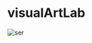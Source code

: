 # visualArtLab

![ser](https://previews.dropbox.com/p/thumb/AALNz509f05YpCzZyhdYgfotnPZCXVHnd2cxIuW_GNGAxzQhVlgVzIenCCmCfwZZviOrxa4bm6IU4eWlZWb4ACPJhXErQZpqgO4ocV4n_0n8k6g9ISBdgv7Bi6SBjjfom0hwmQTLpPVzsVZI960BEK2Z-eRPflYK1-otPZTPa5O2FXtNYExKRpxnZeWYlwefNAI/p.jpeg?size=2048x1536&size_mode=3)
